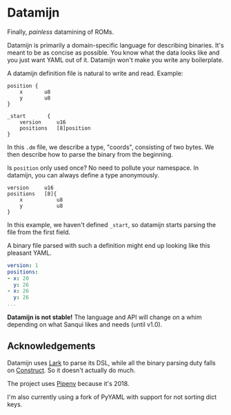 Datamijn
========

Finally, _painless_ datamining of ROMs.

Datamijn is primarily a domain-specific language for describing
binaries.  It's meant to be as concise as possible.  You know
what the data looks like and you just want YAML out of it.
Datamijn won't make you write any boilerplate.

A datamijn definition file is natural to write and read.  Example:

```
position {
    x       u8
    y       u8
}

_start       {
    version     u16
    positions   [8]position
}
```

In this `.dm` file, we describe a type, "coords", consisting of
two bytes.  We then describe how to parse the binary from the
beginning.

Is `position` only used once?  No need to pollute your namespace.
In datamijn, you can always define a type anonymously.

```
version     u16
positions   [8]{
    x           u8
    y           u8
}
```

In this example, we haven't defined `_start`, so datamijn starts
parsing the file from the first field.

A binary file parsed with such a definition might end up looking
like this pleasant YAML.

```yaml
version: 1
positions:
- x: 20
  y: 26
- x: 26
  y: 26
...
```

**Datamijn is not stable!**  The language and API will change
on a whim depending on what Sanqui likes and needs (until v1.0).

Acknowledgements
----------------

Datamijn uses [Lark](https://github.com/erezsh/lark) to parse
its DSL, while all the binary parsing duty falls on [Construct](https://github.com/construct/construct/).  So it doesn't actually do much.

The project uses [Pipenv](https://github.com/pypa/pipenv) because
it's 2018.

I'm also currently using a fork of PyYAML with support for not
sorting dict keys.
